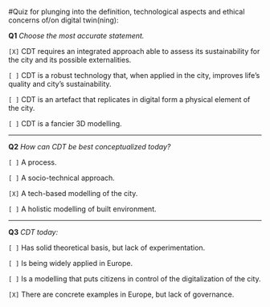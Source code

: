 #Quiz for plunging into the definition, technological aspects and ethical concerns of/on digital twin(ning):

**Q1** _Choose the most accurate statement._

```[X]``` CDT requires an integrated approach able to assess its sustainability for the city and its possible externalities.

```[ ]``` CDT is a robust technology that, when applied in the city, improves life’s quality and city’s sustainability.

```[ ]``` CDT is an artefact that replicates in digital form a physical element of the city.

```[ ]``` CDT is a fancier 3D modelling.

---

**Q2** _How can CDT be best conceptualized today?_

```[ ]``` A process.

```[ ]``` A socio-technical approach.

```[X]``` A tech-based modelling of the city.

```[ ]``` A holistic modelling of built environment.

---

**Q3** _CDT today:_

```[ ]``` Has solid theoretical basis, but lack of experimentation.

```[ ]``` Is being widely applied in Europe.

```[ ]``` Is a modelling that puts citizens in control of the digitalization of the city.

```[X]``` There are concrete examples in Europe, but lack of governance.